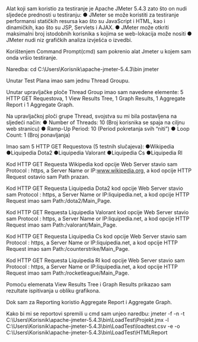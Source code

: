 Alat koji sam koristio za testiranje je Apache JMeter 5.4.3 zato što on nudi sljedeće prednosti u testiranju:
		● JMeter se može koristiti za testiranje performansi statičkih resursa kao 					što su JavaScript i HTML, kao i dinamičkih, kao što su JSP, Servlets i 	AJAX.
		● JMeter može otkriti maksimalni broj istodobnih korisnika s kojima se
		web-lokacija može nositi
		● JMeter nudi niz grafičkih analiza izvješća o izvedbi.
	
Korištenjem Command Prompt(cmd) sam pokrenio alat Jmeter u kojem sam onda vršio testiranje.

Naredba:
cd C:\Users\Korisnik\apache-jmeter-5.4.3\bin
jmeter


Unutar Test Plana imao sam jednu Thread Groupu.

Unutar upravljačke ploče Thread Group imao sam navedene elemente: 5 HTTP GET Requestova, 1 View Results Tree, 1 Graph Results, 1 Aggregate Report i 1 Aggregate Graph.

Na upravljačkoj ploči grupe Thread, svojstva su mi bila postavljena na sljedeći način:
	● Number of Threads: 10 (Broj korisnika se spaja na ciljnu web stranicu)
	● Ramp-Up Period: 10 (Period pokretanja svih “niti”)
	● Loop Count: 1 (Broj ponavljanja)

Imao sam 5 HTTP GET Requestova (5 testnih slučajeva): ●Wikipedia
						      ●Liquipedia Dota2
						      ●Liquipedia Valorant
						      ●Liquipedia Cs
					   	      ●Liquipedia Rl

Kod HTTP GET Requesta Wikipedia kod opcije Web Server stavio sam Protocol : https, a Server Name or IP:www.wikipedia.org, a kod opcije HTTP Request ostavio sam Path prazan.

Kod HTTP GET Requesta Liquipedia Dota2 kod opcije Web Server stavio sam Protocol : https, a Server Name or IP:liquipedia.net, a kod opcije HTTP Request imao sam Path:/dota2/Main_Page.

Kod HTTP GET Requesta Liquipedia Valorant kod opcije Web Server stavio sam Protocol : https, a Server Name or IP:liquipedia.net, a kod opcije HTTP Request imao sam Path:/valorant/Main_Page.

Kod HTTP GET Requesta Liquipedia Cs kod opcije Web Server stavio sam Protocol : https, a Server Name or IP:liquipedia.net, a kod opcije HTTP Request imao sam Path:/counterstrike/Main_Page.

Kod HTTP GET Requesta Liquipedia Rl kod opcije Web Server stavio sam Protocol : https, a Server Name or IP:liquipedia.net, a kod opcije HTTP Request imao sam Path:/rocketleague/Main_Page.

Pomoću elemenata View Results Tree i Graph Results prikazao sam rezultate ispitivanja u obliku grafikona.

Dok sam za Reporting koristio Aggregate Report i Aggregate Graph.

Kako bi mi se reportovi spremili u cmd sam unjeo naredbu:
jmeter -f -n -t C:\Users\Korisnik\apache-jmeter-5.4.3\bin\LoadTest\Projekt.jmx -l C:\Users\Korisnik\apache-jmeter-5.4.3\bin\LoadTest\loadtest.csv -e -o C:\Users\Korisnik\apache-jmeter-5.4.3\bin\LoadTest\HTMLReport
